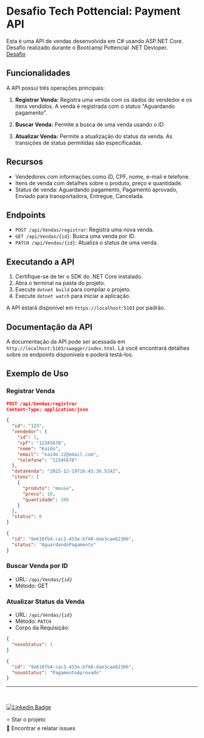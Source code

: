 # Desafio Tech Pottencial: Payment API

Esta é uma API de vendas desenvolvida em C# usando ASP.NET Core. Desafio realizado durante o Bootcamp Pottencial .NET Devloper.<br>
<a href="https://web.dio.me/project/desafio-tech-payment-api/learning/d777f14d-a261-482d-88bd-c1125d54d619?back=/track/pottencial-net-developer&tab=undefined&moduleId=undefined">Desafio</a>

## Funcionalidades

A API possui três operações principais:

1. **Registrar Venda:** Registra uma venda com os dados do vendedor e os itens vendidos. A venda é registrada com o status "Aguardando pagamento".

2. **Buscar Venda:** Permite a busca de uma venda usando o ID.

3. **Atualizar Venda:** Permite a atualização do status da venda. As transições de status permitidas são especificadas.

## Recursos

- Vendedores com informações como ID, CPF, nome, e-mail e telefone.
- Itens de venda com detalhes sobre o produto, preço e quantidade.
- Status de venda: Aguardando pagamento, Pagamento aprovado, Enviado para transportadora, Entregue, Cancelada.

## Endpoints

- `POST /api/Vendas/registrar`: Registra uma nova venda.
- `GET /api/Vendas/{id}`: Busca uma venda por ID.
- `PATCH /api/Vendas/{id}`: Atualiza o status de uma venda.

## Executando a API

1. Certifique-se de ter o SDK do .NET Core instalado.
2. Abra o terminal na pasta do projeto.
3. Execute `dotnet build` para compilar o projeto.
4. Execute `dotnet watch` para iniciar a aplicação.

A API estará disponível em `https://localhost:5103` por padrão.

## Documentação da API

A documentação da API pode ser acessada em `http://localhost:5103/swagger/index.html`. Lá você encontrará detalhes sobre os endpoints disponíveis e poderá testá-los.

## Exemplo de Uso

### Registrar Venda

```json
POST /api/Vendas/registrar
Content-Type: application/json

{
  "id": "123",
  "vendedor": {
    "id": 1,
    "cpf": "12345678",
    "nome": "Kaido",
    "email": "kaido.12@email.com",
    "telefone": "12345678"
  },
  "dataVenda": "2023-12-19T16:45:36.524Z",
  "itens": [
    {
      "produto": "mouse",
      "preco": 10,
      "quantidade": 200
    }
  ],
  "status": 0
}
```

```json
{
  "id": "9e610fb4-cac1-433e-bf48-dae3cae6230b",
  "status": "AguardandoPagamento"
}
```

### Buscar Venda por ID
* URL: `/api/Vendas/{id}`
* Método: GET

### Atualizar Status da Venda
* URL: `/api/Vendas/{id}`
* Método: `PATCH`
* Corpo da Requisição:
```json
{
  "novoStatus": 1
}
```
```json
{
  "id": "9e610fb4-cac1-433e-bf48-dae3cae6230b",
  "novoStatus": "PagamentoAprovado"
}
```

<hr><br>

[![Linkedin Badge](https://img.shields.io/badge/-JeanCarlo-blue?style=flat-square&logo=Linkedin&logoColor=white&link=https://www.linkedin.com/in/jeancarlotorre619b/)](https://www.linkedin.com/in/jeancarlotorre619b/)

⭐️ Star o projeto<br>
🐛 Encontrar e relatar issues